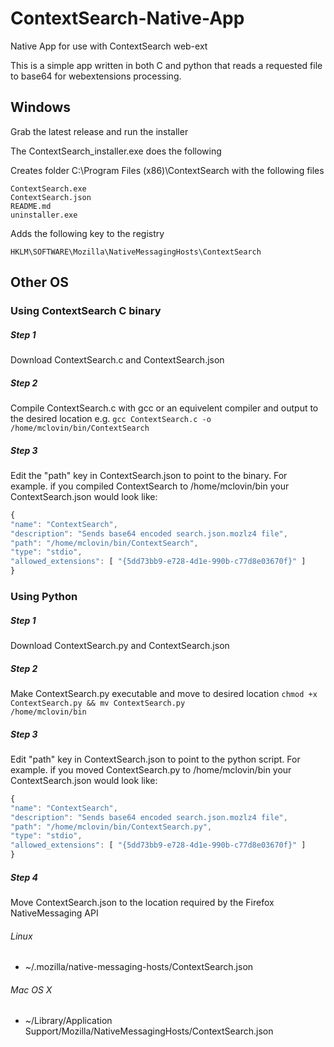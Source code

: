 # ContextSearch-Native-App
Native App for use with ContextSearch web-ext

This is a simple app written in both C and python that reads a requested file to base64 for webextensions processing.

## Windows
Grab the latest release and run the installer

The ContextSearch_installer.exe does the following

Creates folder C:\Program Files (x86)\ContextSearch with the following files

    ContextSearch.exe
    ContextSearch.json
    README.md
    uninstaller.exe

Adds the following key to the registry

<code>HKLM\SOFTWARE\Mozilla\NativeMessagingHosts\ContextSearch</code>

## Other OS

### Using ContextSearch C binary 
##### Step 1
Download ContextSearch.c and ContextSearch.json
##### Step 2
Compile ContextSearch.c with gcc or an equivelent compiler and output to the desired location
e.g. <code>gcc ContextSearch.c -o /home/mclovin/bin/ContextSearch</code>
##### Step 3
Edit the "path" key in ContextSearch.json to point to the binary.  For example. if you compiled ContextSearch to  /home/mclovin/bin your ContextSearch.json would look like:

```javascript
{
"name": "ContextSearch",
"description": "Sends base64 encoded search.json.mozlz4 file",
"path": "/home/mclovin/bin/ContextSearch",
"type": "stdio",
"allowed_extensions": [ "{5dd73bb9-e728-4d1e-990b-c77d8e03670f}" ]
}
```

### Using Python 
##### Step 1
Download ContextSearch.py and ContextSearch.json
##### Step 2
Make ContextSearch.py executable and move to desired location
<code>chmod +x ContextSearch.py && mv ContextSearch.py /home/mclovin/bin</code>
##### Step 3
Edit "path" key in ContextSearch.json to point to the python script.  For example. if you moved ContextSearch.py to  /home/mclovin/bin your ContextSearch.json would look like:

```javascript
{
"name": "ContextSearch",
"description": "Sends base64 encoded search.json.mozlz4 file",
"path": "/home/mclovin/bin/ContextSearch.py",
"type": "stdio",
"allowed_extensions": [ "{5dd73bb9-e728-4d1e-990b-c77d8e03670f}" ]
}
```

##### Step 4
Move ContextSearch.json to the location required by the Firefox NativeMessaging API

###### Linux
* ~/.mozilla/native-messaging-hosts/ContextSearch.json

###### Mac OS X
* ~/Library/Application Support/Mozilla/NativeMessagingHosts/ContextSearch.json

